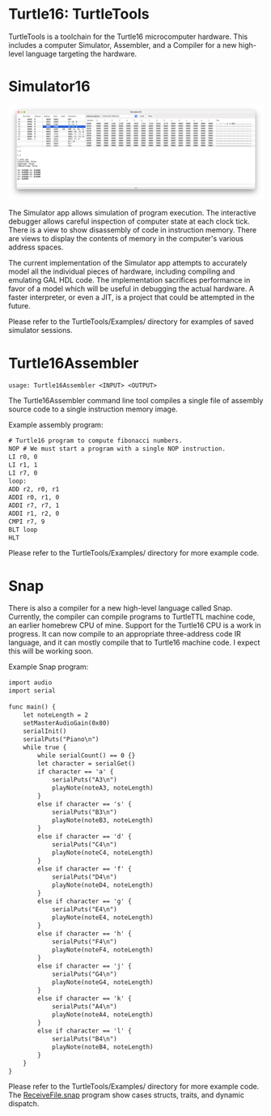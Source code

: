 # Turtle16: TurtleTools

TurtleTools is a toolchain for the Turtle16 microcomputer hardware. This includes a computer Simulator, Assembler, and a Compiler for a new high-level language targeting the hardware.

# Simulator16

![Simulator16 Screen Shot](../TurtleTools/ScreenShots/Simulator16.png?raw=true "Simulator16 Screen Shot")

The Simulator app allows simulation of program execution. The interactive debugger allows careful inspection of computer state at each clock tick. There is a view to show disassembly of code in instruction memory. There are views to display the contents of memory in the computer's various address spaces.

The current implementation of the Simulator app attempts to accurately model all the individual pieces of hardware, including compiling and emulating GAL HDL code. The implementation sacrifices performance in favor of a model which will be useful in debugging the actual hardware. A faster interpreter, or even a JIT, is a project that could be attempted in the future.

Please refer to the TurtleTools/Examples/ directory for examples of saved simulator sessions.


# Turtle16Assembler

```
usage: Turtle16Assembler <INPUT> <OUTPUT>
```

The Turtle16Assembler command line tool compiles a single file of assembly source code to a single instruction memory image.

Example assembly program:
```
# Turtle16 program to compute fibonacci numbers.
NOP # We must start a program with a single NOP instruction.
LI r0, 0
LI r1, 1
LI r7, 0
loop:
ADD r2, r0, r1
ADDI r0, r1, 0
ADDI r7, r7, 1
ADDI r1, r2, 0
CMPI r7, 9
BLT loop
HLT
```

Please refer to the TurtleTools/Examples/ directory for more example code.


# Snap

There is also a compiler for a new high-level language called Snap. Currently, the compiler can compile programs to TurtleTTL machine code, an earlier homebrew CPU of mine. Support for the Turtle16 CPU is a work in progress. It can now compile to an appropriate three-address code IR language, and it can mostly compile that to Turtle16 machine code. I expect this will be working soon.

Example Snap program:
```
import audio
import serial

func main() {
	let noteLength = 2
	setMasterAudioGain(0x80)
	serialInit()
	serialPuts("Piano\n")
	while true {
		while serialCount() == 0 {}
		let character = serialGet()
		if character == 'a' {
			serialPuts("A3\n")
			playNote(noteA3, noteLength)
		}
		else if character == 's' {
			serialPuts("B3\n")
			playNote(noteB3, noteLength)
		}
		else if character == 'd' {
			serialPuts("C4\n")
			playNote(noteC4, noteLength)
		}
		else if character == 'f' {
			serialPuts("D4\n")
			playNote(noteD4, noteLength)
		}
		else if character == 'g' {
			serialPuts("E4\n")
			playNote(noteE4, noteLength)
		}
		else if character == 'h' {
			serialPuts("F4\n")
			playNote(noteF4, noteLength)
		}
		else if character == 'j' {
			serialPuts("G4\n")
			playNote(noteG4, noteLength)
		}
		else if character == 'k' {
			serialPuts("A4\n")
			playNote(noteA4, noteLength)
		}
		else if character == 'l' {
			serialPuts("B4\n")
			playNote(noteB4, noteLength)
		}
	}
}

```

Please refer to the TurtleTools/Examples/ directory for more example code. The [ReceiveFile.snap](../TurtleTools/Examples/ReceiveFile.snap) program show cases structs, traits, and dynamic dispatch.